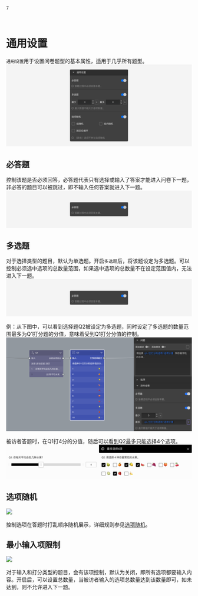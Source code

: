 ```index
7
```
```tag

```
```summary

```

# 通用设置

`通用设置`用于设置问卷题型的基本属性，适用于几乎所有题型。
<img src='../../assets/snapshots/node-setting/options/section.png'>

## 必答题

控制该题是否必须回答，必答题代表只有选择或输入了答案才能进入问卷下一题，非必答的题目可以被跳过，即不输入任何答案就进入下一题。
<img src='../../assets/snapshots/node-setting/options/required.png'>

## 多选题

对于选择类型的题目，默认为单选题。开启`多选题`后，将该题设定为多选题。可以控制必须选中选项的总数量范围，如果选中选项的总数量不在设定范围值内，无法进入下一题。
<img src='../../assets/snapshots/node-setting/options/required.png'>

例：从下图中，可以看到选择题Q2被设定为多选题，同时设定了多选题的数量范围最多为Q1打分题的分值，意味着受到Q1打分分值的控制。
<img src='../../assets/snapshots/node-setting/options/multiple-answer/variable.png'>

被访者答题时，在Q1打4分的分值，随后可以看到Q2最多只能选择4个选项。
<img src='../../assets/snapshots/node-setting/options/multiple-answer/sample.png'>

## 选项随机

<img src='../../assets/snapshots/node-setting/common/randomize.png'>

控制选项在答题时打乱顺序随机展示，详细规则参见[选项随机](./option-random.md)。

## 最小输入项限制

<img src='../../assets/snapshots/node-setting/common/minimum-limit.png'>

对于输入和打分类型的题目，会有该项控制，默认为关闭，即所有选项都要输入内容。开启后，可以设置总数量，当被访者输入的选项总数量达到该数量即可，如未达到，则不允许进入下一题。

